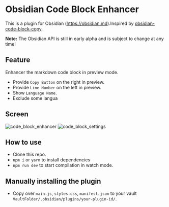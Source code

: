 # Obsidian Code Block Enhancer

This is a plugin for Obsidian (https://obsidian.md).Inspired by [obsidian-code-block-copy](https://github.com/jdbrice/obsidian-code-block-copy).   

**Note:** The Obsidian API is still in early alpha and is subject to change at any time!

## Feature
Enhancer the markdown code block in preview mode.
* Provide `Copy Button` on the right in preview.
* Provide `Line Number` on the left in preview.
* Show `Language Name`.
* Exclude some langua

## Screen 
![code_block_enhancer](https://github.com/nyable/obsidian-code-block-enhancer/blob/master/screenshot/code_block_enhancer.png)
![code_block_settings](https://github.com/nyable/obsidian-code-block-enhancer/blob/master/screenshot/code_block_settings.png)




## How to use
- Clone this repo.
- `npm i` or `yarn` to install dependencies
- `npm run dev` to start compilation in watch mode.

## Manually installing the plugin

- Copy over `main.js`, `styles.css`, `manifest.json` to your vault `VaultFolder/.obsidian/plugins/your-plugin-id/`.


